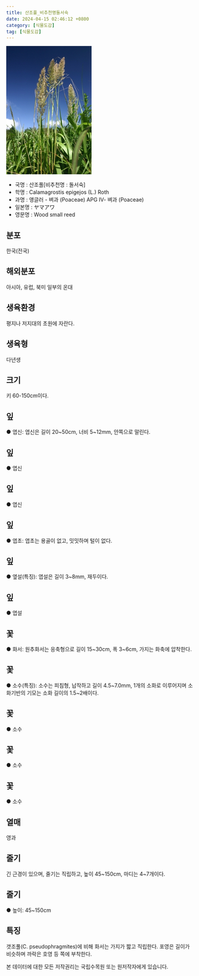```yaml
---
title: 산조풀_비추천명돌서숙
date: 2024-04-15 02:46:12 +0800
category: [식물도감]
tag: [식물도감]
---
```




![산조풀[비추천명 : 돌서숙]](/assets/img/fileUpload/plants/basic/Gramineae/Calamagrostis/14339/14339_1_th2.jpg)
- 국명 : 산조풀[비추천명 : 돌서숙]
- 학명 : Calamagrostis epigejos (L.) Roth
- 과명 : 앵글러 - 벼과 (Poaceae) APG Ⅳ- 벼과 (Poaceae)
- 일본명 : ヤマアワ
- 영문명 : Wood small reed


## 분포
한국(전국)
## 해외분포
아시아, 유럽, 북미 일부의 온대
## 생육환경
평지나 저지대의 초원에 자란다.
## 생육형
다년생
## 크기
키 60-150cm이다.
## 잎
● 엽신: 엽신은 길이 20~50cm, 너비 5~12mm, 안쪽으로 말린다.
## 잎
● 엽신
## 잎
● 엽신
## 잎
● 엽초: 엽초는 용골이 없고, 밋밋하며 털이 없다.
## 잎
● 옆설(특징): 엽설은 길이 3~8mm, 재두이다.
## 잎
● 엽설
## 꽃
● 화서: 원추화서는 응축형으로 길이 15~30cm, 폭 3~6cm, 가지는 화축에 압착한다.
## 꽃
● 소수(특징): 소수는 피침형, 납작하고 길이 4.5~7.0mm, 1개의 소화로 이루어지며 소화기반의 기모는 소화 길이의 1.5~2배이다.
## 꽃
● 소수
## 꽃
● 소수
## 꽃
● 소수
## 열매
영과
## 줄기
긴 근경이 있으며, 줄기는 직립하고, 높이 45~150cm, 마디는 4~7개이다.
## 줄기
● 높이: 45~150cm
## 특징
갯조풀(C. pseudophragmites)에 비해 화서는 가지가 짧고 직립한다. 포영은 길이가 비슷하며 까락은 호영 등 쪽에 부착한다.






본 데이터에 대한 모든 저작권리는 국립수목원 또는 원저작자에게 있습니다.
